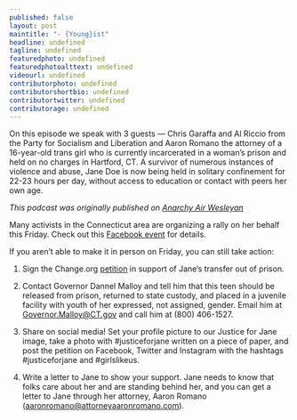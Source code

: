 ```yaml
---
published: false
layout: post
maintitle: "- {Young}ist"
headline: undefined
tagline: undefined
featuredphoto: undefined
featuredphotoalttext: undefined
videourl: undefined
contributorphoto: undefined
contributorshortbio: undefined
contributortwitter: undefined
contributorage: undefined
---
```


On this episode we speak with 3 guests — Chris Garaffa and Al Riccio from the Party for Socialism and Liberation and Aaron Romano the attorney of a 16-year-old trans girl who is currently incarcerated in a woman’s prison and held on no charges in Hartford, CT. A survivor of numerous instances of violence and abuse, Jane Doe is now being held in solitary confinement for 22-23 hours per day, without access to education or contact with peers her own age.

_This podcast was originally published on [Anarchy Air Wesleyan](http://anarchyonairwesu.tumblr.com/)_


Many activists in the Connecticut area are organizing a rally on her behalf this Friday. Check out this [Facebook event](https://www.facebook.com/events/645209172199377/) for details. 

If you aren’t able to make it in person on Friday, you can still take action:

1. Sign the Change.org [petition](https://www.change.org/petitions/connecticut-department-of-children-and-families-free-the-16-year-old-transgender-girl-currently-incarcerated-in-an-adult-prison-without-criminal-charges) in support of Jane’s transfer out of prison.

2. Contact Governor Dannel Malloy and tell him that this teen should be released from prison, returned to state custody, and placed in a juvenile facility with youth of her expressed, not assigned, gender. Email him at Governor.Malloy@CT.gov and call him at (800) 406-1527.

3. Share on social media! Set your profile picture to our Justice for Jane image, take a photo with #justiceforjane written on a piece of paper, and post the petition on Facebook, Twitter and Instagram with the hashtags #justiceforjane and #girlslikeus.

4. Write a letter to Jane to show your support. Jane needs to know that folks care about her and are standing behind her, and you can get a letter to Jane through her attorney, Aaron Romano (aaronromano@attorneyaaronromano.com).
